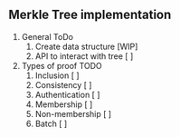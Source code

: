 ## Merkle Tree implementation


1) General ToDo
    1) Create data structure [WIP]
    2) API to interact with tree [ ]
2) Types of proof TODO
    1) Inclusion [ ]
    2) Consistency [ ]
    3) Authentication  [ ]
    4) Membership [ ]
    5) Non-membership [ ]
    6) Batch  [ ]
